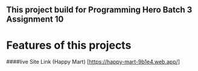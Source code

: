 ## This project build for Programming Hero Batch 3 Assignment 10

# Features of this projects

####live Site Link (Happy Mart) [https://happy-mart-9b1e4.web.app/]
